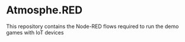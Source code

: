 # Atmosphe.RED

This repository contains the Node-RED flows required to run the demo games with IoT devices
